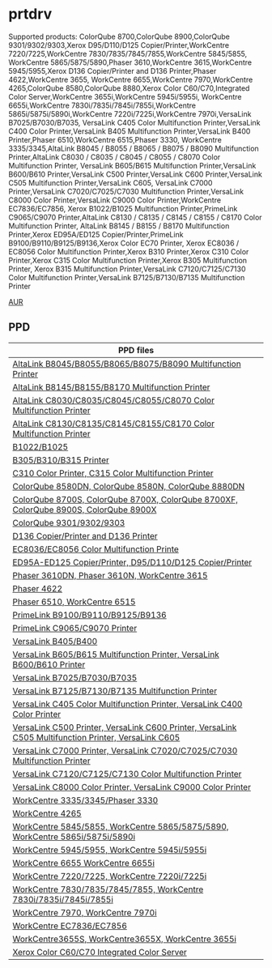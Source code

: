 # prtdrv

Supported products: 
ColorQube 8700,ColorQube 8900,ColorQube 9301/9302/9303,Xerox D95/D110/D125 Copier/Printer,WorkCentre 7220/7225,WorkCentre 7830/7835/7845/7855,WorkCentre 5845/5855, WorkCentre 5865/5875/5890,Phaser 3610,WorkCentre 3615,WorkCentre 5945/5955,Xerox D136 Copier/Printer and D136 Printer,Phaser 4622,WorkCentre 3655, WorkCentre 6655,WorkCentre 7970,WorkCentre 4265,ColorQube 8580,ColorQube 8880,Xerox Color C60/C70,Integrated Color Server,WorkCentre 3655i,WorkCentre 5945i/5955i, WorkCentre 6655i,WorkCentre 7830i/7835i/7845i/7855i,WorkCentre 5865i/5875i/5890i,WorkCentre 7220i/7225i,WorkCentre 7970i,VersaLink B7025/B7030/B7035, VersaLink C405 Color Multifunction Printer,VersaLink C400 Color Printer,VersaLink B405 Multifunction Printer,VersaLink B400 Printer,Phaser 6510,WorkCentre 6515,Phaser 3330, WorkCentre 3335/3345,AltaLink B8045 / B8055 / B8065 / B8075 / B8090 Multifunction Printer,AltaLink C8030 / C8035 / C8045 / C8055 / C8070 Color Multifunction Printer, VersaLink B605/B615 Multifunction Printer,VersaLink B600/B610 Printer,VersaLink C500 Printer,VersaLink C600 Printer,VersaLink C505 Multifunction Printer,VersaLink C605, VersaLink C7000 Printer,VersaLink C7020/C7025/C7030 Multifunction Printer,VersaLink C8000 Color Printer,VersaLink C9000 Color Printer,WorkCentre EC7836/EC7856, Xerox B1022/B1025 Multifunction Printer,PrimeLink C9065/C9070 Printer,AltaLink C8130 / C8135 / C8145 / C8155 / C8170 Color Multifunction Printer,
AltaLink B8145 / B8155 / B8170 Multifunction Printer,Xerox ED95A/ED125 Copier/Printer,PrimeLink B9100/B9110/B9125/B9136,Xerox Color EC70 Printer, Xerox EC8036 / EC8056 Color Multifunction Printer,Xerox B310 Printer,Xerox C310 Color Printer,Xerox C315 Color Multifunction Printer,Xerox B305 Multifunction Printer, Xerox B315 Multifunction Printer,VersaLink C7120/C7125/C7130 Color Multifunction Printer,VersaLink B7125/B7130/B7135 Multifunction Printer

[AUR](https://aur.archlinux.org/packages/xerox-office-prtdrv)

## PPD
| PPD files  |
| -----------|
|[AltaLink B8045/B8055/B8065/B8075/B8090 Multifunction Printer](https://github.com/AnilAntari/LinuxPrintHub/blob/main/Printers/Xerox/prtdrv/ppd/AltaLink_B8045-B8090.sh)|
| [ AltaLink B8145/B8155/B8170 Multifunction Printer](https://github.com/AnilAntari/LinuxPrintHub/blob/main/Printers/Xerox/prtdrv/ppd/AltaLink_B8145-B8170.sh)|
|[AltaLink C8030/C8035/C8045/C8055/C8070 Color Multifunction Printer](https://github.com/AnilAntari/LinuxPrintHub/blob/main/Printers/Xerox/prtdrv/ppd/AltaLink_C8030-C8070.sh)|
|[AltaLink C8130/C8135/C8145/C8155/C8170 Color Multifunction Printer](https://github.com/AnilAntari/LinuxPrintHub/blob/main/Printers/Xerox/prtdrv/ppd/AltaLink_C8130-C8170.sh)|
| [B1022/B1025](https://github.com/AnilAntari/LinuxPrintHub/blob/main/Printers/Xerox/prtdrv/ppd/B1022_B1025.sh)  |
|[B305/B310/B315 Printer](https://github.com/AnilAntari/LinuxPrintHub/blob/main/Printers/Xerox/prtdrv/ppd/B305-B310-B315.sh)|
|[C310 Color Printer, C315 Color Multifunction Printer](https://github.com/AnilAntari/LinuxPrintHub/blob/main/Printers/Xerox/prtdrv/ppd/C310-C315.sh)|
|[ColorQube 8580DN, ColorQube 8580N, ColorQube 8880DN](https://github.com/AnilAntari/LinuxPrintHub/blob/main/Printers/Xerox/prtdrv/ppd/ColorQube_8580_8880.sh)|
|[ColorQube 8700S, ColorQube 8700X, ColorQube 8700XF, ColorQube 8900S, ColorQube 8900X](https://github.com/AnilAntari/LinuxPrintHub/blob/main/Printers/Xerox/prtdrv/ppd/ColorQube.sh)|
|[ColorQube 9301/9302/9303](https://github.com/AnilAntari/LinuxPrintHub/blob/main/Printers/Xerox/prtdrv/ppd/ColorQube_9301-9303.sh)|
|[D136 Copier/Printer and D136 Printer](https://github.com/AnilAntari/LinuxPrintHub/blob/main/Printers/Xerox/prtdrv/ppd/Xerox_D136.sh)|
|[EC8036/EC8056 Color Multifunction Printe](https://github.com/AnilAntari/LinuxPrintHub/blob/main/Printers/Xerox/prtdrv/ppd/EC8036-EC8056.sh)|
|[ED95A-ED125 Copier/Printer, D95/D110/D125 Copier/Printer](https://github.com/AnilAntari/LinuxPrintHub/blob/main/Printers/Xerox/prtdrv/ppd/ED95A-ED125.sh)|
|[Phaser 3610DN, Phaser 3610N, WorkCentre 3615 ](https://github.com/AnilAntari/LinuxPrintHub/blob/main/Printers/Xerox/prtdrv/ppd/Phaser_3610DN_3610N_WorkCentre_3615.sh)|
|[Phaser 4622](https://github.com/AnilAntari/LinuxPrintHub/blob/main/Printers/Xerox/prtdrv/ppd/Phaser_4622.sh)|
|[Phaser 6510, WorkCentre 6515](https://github.com/AnilAntari/LinuxPrintHub/blob/main/Printers/Xerox/prtdrv/ppd/Phaser_6510_WorkCentre6515.sh)|
|[PrimeLink B9100/B9110/B9125/B9136](https://github.com/AnilAntari/LinuxPrintHub/blob/main/Printers/Xerox/prtdrv/ppd/PrimeLink_B9100-B91365.sh)|
|[PrimeLink C9065/C9070 Printer](https://github.com/AnilAntari/LinuxPrintHub/blob/main/Printers/Xerox/prtdrv/ppd/PrimeLink_C9065-C9070.sh)|
| [VersaLink B405/B400](https://github.com/AnilAntari/LinuxPrintHub/blob/main/Printers/Xerox/prtdrv/ppd/VersaLinkB405.sh)  |
|[VersaLink B605/B615 Multifunction Printer, VersaLink B600/B610 Printer](https://github.com/AnilAntari/LinuxPrintHub/blob/main/Printers/Xerox/prtdrv/ppd/VersaLinkB600-B615.sh)
|[VersaLink B7025/B7030/B7035 ](https://github.com/AnilAntari/LinuxPrintHub/blob/main/Printers/Xerox/prtdrv/ppd/VersaLink_B7025-B7035.sh)|
|[VersaLink B7125/B7130/B7135 Multifunction Printer](https://github.com/AnilAntari/LinuxPrintHub/blob/main/Printers/Xerox/prtdrv/ppd/VersaLinkB7125-B7135.sh)|
|[VersaLink C405 Color Multifunction Printer, VersaLink C400 Color Printer](https://github.com/AnilAntari/LinuxPrintHub/blob/main/Printers/Xerox/prtdrv/ppd/VersaLink_C400-C405.sh)|
|[VersaLink C500 Printer, VersaLink C600 Printer, VersaLink C505 Multifunction Printer, VersaLink C605](https://github.com/AnilAntari/LinuxPrintHub/blob/main/Printers/Xerox/prtdrv/ppd/VersaLinkC500-C605.sh)|
|[VersaLink C7000 Printer, VersaLink C7020/C7025/C7030 Multifunction Printer](https://github.com/AnilAntari/LinuxPrintHub/blob/main/Printers/Xerox/prtdrv/ppd/VersaLinkC7000-C7030.sh)|
|[VersaLink C7120/C7125/C7130 Color Multifunction Printer](https://github.com/AnilAntari/LinuxPrintHub/blob/main/Printers/Xerox/prtdrv/ppd/C7120-C7130.sh)|
|[VersaLink C8000 Color Printer, VersaLink C9000 Color Printer](https://github.com/AnilAntari/AnilAntari/blob/main/Printers/Xerox/prtdrv/ppd/VersaLinkC8000-C9000.sh)|
| [WorkCentre 3335/3345/Phaser 3330](https://github.com/AnilAntari/LinuxPrintHub/blob/main/Printers/Xerox/prtdrv/ppd/WC3335_WC3345_Phaser3330.sh) |
|[WorkCentre 4265](https://github.com/AnilAntari/LinuxPrintHub/blob/main/Printers/Xerox/prtdrv/ppd/WorkCentre_4265.sh)|
|[WorkCentre 5845/5855, WorkCentre 5865/5875/5890, WorkCentre 5865i/5875i/5890i](https://github.com/AnilAntari/LinuxPrintHub/blob/main/Printers/Xerox/prtdrv/ppd/WorkCentre_5845_5855_5865_5875_5890.sh)|
|[WorkCentre 5945/5955, WorkCentre 5945i/5955i](https://github.com/AnilAntari/LinuxPrintHub/blob/main/Printers/Xerox/prtdrv/ppd/WorkCentre_5945_5955.sh)|
|[WorkCentre 6655 WorkCentre 6655i](https://github.com/AnilAntari/LinuxPrintHub/blob/main/Printers/Xerox/prtdrv/ppd/WorkCentre_6655.sh)|
|[WorkCentre 7220/7225, WorkCentre 7220i/7225i](https://github.com/AnilAntari/LinuxPrintHub/blob/main/Printers/Xerox/prtdrv/ppd/WorkCentre_7220_7225.sh)|
|[WorkCentre 7830/7835/7845/7855, WorkCentre 7830i/7835i/7845i/7855i](https://github.com/AnilAntari/LinuxPrintHub/blob/main/Printers/Xerox/prtdrv/ppd/WorkCentre_7830_7835_7845_7855.sh)|
|[WorkCentre 7970, WorkCentre 7970i](https://github.com/AnilAntari/LinuxPrintHub/blob/main/Printers/Xerox/prtdrv/ppd/WorkCentre_7970.sh)|
|[WorkCentre EC7836/EC7856](https://github.com/AnilAntari/LinuxPrintHub/blob/main/Printers/Xerox/prtdrv/ppd/WorkCentree_EC7836_EC7856.sh)|
|[WorkCentre3655S, WorkCentre3655X, WorkCentre 3655i](https://github.com/AnilAntari/LinuxPrintHub/blob/main/Printers/Xerox/prtdrv/ppd/WorkCentre_3655.sh)|
|[Xerox Color C60/C70 Integrated Color Server](https://github.com/AnilAntari/LinuxPrintHub/blob/main/Printers/Xerox/prtdrv/ppd/Color_C60_C70.sh)|
